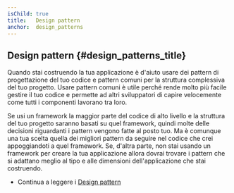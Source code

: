 ```yaml
---
isChild: true
title:   Design pattern
anchor:  design_patterns
---
```


## Design pattern {#design_patterns_title}

Quando stai costruendo la tua applicazione è d'aiuto usare dei pattern di
progettazione del tuo codice e pattern comuni per la struttura
complessiva del tuo progetto. Usare pattern comuni è utile perché rende molto
più facile gestire il tuo codice e permette ad altri sviluppatori di capire
velocemente come tutti i componenti lavorano tra loro.

Se usi un framework la maggior parte del codice di alto livello e la struttura
del tuo progetto saranno basati su quel framework, quindi molte delle decisioni
riguardanti i pattern vengono fatte al posto tuo. Ma è comunque una tua scelta
quella dei migliori pattern da seguire nel codice che crei appoggiandoti a quel
framework. Se, d'altra parte, non stai usando un framework per creare la tua
applicazione allora dovrai trovare i pattern che si adattano meglio al tipo e
alle dimensioni dell'applicazione che stai costruendo.

* Continua a leggere i [Design pattern](/pages/Design-Patterns.html)
